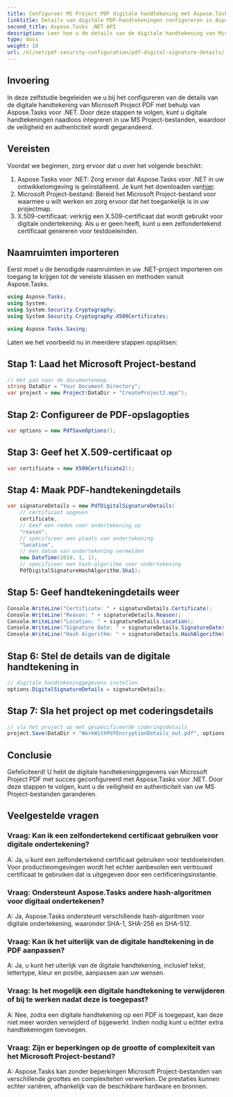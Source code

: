 ```yaml
---
title: Configureer MS Project PDF digitale handtekening met Aspose.Tasks
linktitle: Details van digitale PDF-handtekeningen configureren in Aspose.Tasks
second_title: Aspose.Tasks .NET API
description: Leer hoe u de details van de digitale handtekening van Microsoft Project PDF kunt configureren met Aspose.Tasks voor .NET. Garandeer de veiligheid en authenticiteit van uw projectbestanden.
type: docs
weight: 10
url: /nl/net/pdf-security-configuration/pdf-digital-signature-details/
---
```

## Invoering
In deze zelfstudie begeleiden we u bij het configureren van de details van de digitale handtekening van Microsoft Project PDF met behulp van Aspose.Tasks voor .NET. Door deze stappen te volgen, kunt u digitale handtekeningen naadloos integreren in uw MS Project-bestanden, waardoor de veiligheid en authenticiteit wordt gegarandeerd.
## Vereisten
Voordat we beginnen, zorg ervoor dat u over het volgende beschikt:
1.  Aspose.Tasks voor .NET: Zorg ervoor dat Aspose.Tasks voor .NET in uw ontwikkelomgeving is geïnstalleerd. Je kunt het downloaden van[hier](https://releases.aspose.com/tasks/net/).
2. Microsoft Project-bestand: Bereid het Microsoft Project-bestand voor waarmee u wilt werken en zorg ervoor dat het toegankelijk is in uw projectmap.
3. X.509-certificaat: verkrijg een X.509-certificaat dat wordt gebruikt voor digitale ondertekening. Als u er geen heeft, kunt u een zelfondertekend certificaat genereren voor testdoeleinden.
## Naamruimten importeren
Eerst moet u de benodigde naamruimten in uw .NET-project importeren om toegang te krijgen tot de vereiste klassen en methoden vanuit Aspose.Tasks.
```csharp
using Aspose.Tasks;
using System;
using System.Security.Cryptography;
using System.Security.Cryptography.X509Certificates;

using Aspose.Tasks.Saving;
```
Laten we het voorbeeld nu in meerdere stappen opsplitsen:
## Stap 1: Laad het Microsoft Project-bestand
```csharp
// Het pad naar de documentenmap.
string DataDir = "Your Document Directory";
var project = new Project(DataDir + "CreateProject2.mpp");
```
## Stap 2: Configureer de PDF-opslagopties
```csharp
var options = new PdfSaveOptions();
```
## Stap 3: Geef het X.509-certificaat op
```csharp
var certificate = new X509Certificate2();
```
## Stap 4: Maak PDF-handtekeningdetails
```csharp
var signatureDetails = new PdfDigitalSignatureDetails(
    // certificaat opgeven
    certificate,
    // Geef een reden voor ondertekening op
    "reason",
    // specificeer een plaats van ondertekening
    "location",
    // een datum van ondertekening vermelden
    new DateTime(2019, 1, 1),
    // specificeer een hash-algoritme voor ondertekening
    PdfDigitalSignatureHashAlgorithm.Sha1);
```
## Stap 5: Geef handtekeningdetails weer
```csharp
Console.WriteLine("Certificate: " + signatureDetails.Certificate);
Console.WriteLine("Reason: " + signatureDetails.Reason);
Console.WriteLine("Location: " + signatureDetails.Location);
Console.WriteLine("Signature Date: " + signatureDetails.SignatureDate);
Console.WriteLine("Hash Algorithm: " + signatureDetails.HashAlgorithm);
```
## Stap 6: Stel de details van de digitale handtekening in
```csharp
// digitale handtekeninggegevens instellen
options.DigitalSignatureDetails = signatureDetails;
```
## Stap 7: Sla het project op met coderingsdetails
```csharp
// sla het project op met gespecificeerde coderingsdetails
project.Save(DataDir + "WorkWithPdfEncryptionDetails_out.pdf", options);
```
## Conclusie
Gefeliciteerd! U hebt de digitale handtekeninggegevens van Microsoft Project PDF met succes geconfigureerd met Aspose.Tasks voor .NET. Door deze stappen te volgen, kunt u de veiligheid en authenticiteit van uw MS Project-bestanden garanderen.
## Veelgestelde vragen
### Vraag: Kan ik een zelfondertekend certificaat gebruiken voor digitale ondertekening?
A: Ja, u kunt een zelfondertekend certificaat gebruiken voor testdoeleinden. Voor productieomgevingen wordt het echter aanbevolen een vertrouwd certificaat te gebruiken dat is uitgegeven door een certificeringsinstantie.
### Vraag: Ondersteunt Aspose.Tasks andere hash-algoritmen voor digitaal ondertekenen?
A: Ja, Aspose.Tasks ondersteunt verschillende hash-algoritmen voor digitale ondertekening, waaronder SHA-1, SHA-256 en SHA-512.
### Vraag: Kan ik het uiterlijk van de digitale handtekening in de PDF aanpassen?
A: Ja, u kunt het uiterlijk van de digitale handtekening, inclusief tekst, lettertype, kleur en positie, aanpassen aan uw wensen.
### Vraag: Is het mogelijk een digitale handtekening te verwijderen of bij te werken nadat deze is toegepast?
A: Nee, zodra een digitale handtekening op een PDF is toegepast, kan deze niet meer worden verwijderd of bijgewerkt. Indien nodig kunt u echter extra handtekeningen toevoegen.
### Vraag: Zijn er beperkingen op de grootte of complexiteit van het Microsoft Project-bestand?
A: Aspose.Tasks kan zonder beperkingen Microsoft Project-bestanden van verschillende groottes en complexiteiten verwerken. De prestaties kunnen echter variëren, afhankelijk van de beschikbare hardware en bronnen.